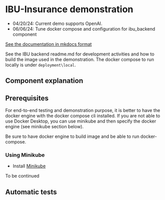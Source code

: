 # IBU-Insurance demonstration

* 04/20/24: Current demo supports OpenAI.
* 06/06/24: Tune docker compose and configuration for ibu_backend component

[See the documentation in mkdocs format]()

See the IBU backend readme.md for development activities and how to build the image used in the demonstration. The docker compose to run locally is under `deployment\local`.

## Component explanation

## Prerequisites

For end-to-end testing and demonstration purpose, it is better to have the docker engine with the docker compose cli installed. If you are not able to use Docker Desktop, you can use minikube and then specify the docker engine (see minikube section below).

Be sure to have docker engine to build image and be able to run docker-compose. 



### Using Minikube

* Install [Minikube](https://minikube.sigs.k8s.io/docs/start/)

 To be continued


## Automatic tests
